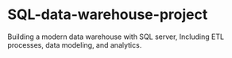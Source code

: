 # SQL-data-warehouse-project
Building a modern data warehouse with SQL server, Including ETL processes, data modeling, and analytics.
